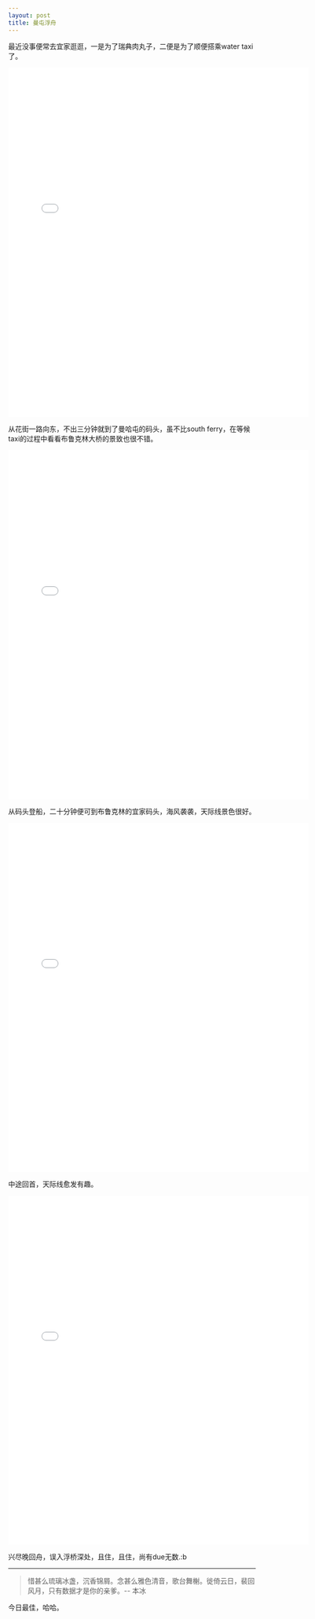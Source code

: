 ```yaml
---
layout: post
title: 曼屯浮舟
---
```


最近没事便常去宜家逛逛，一是为了瑞典肉丸子，二便是为了顺便搭乘water taxi了。

<iframe src="//instagram.com/p/mWzpOwwXF-/embed/" width="612" height="710" frameborder="0" scrolling="no" allowtransparency="true"></iframe>

从花街一路向东，不出三分钟就到了曼哈屯的码头，虽不比south ferry，在等候taxi的过程中看看布鲁克林大桥的景致也很不错。

<iframe src="//instagram.com/p/mWzlTbwXF5/embed/" width="612" height="710" frameborder="0" scrolling="no" allowtransparency="true"></iframe>

从码头登船，二十分钟便可到布鲁克林的宜家码头，海风袭袭，天际线景色很好。

<iframe src="//instagram.com/p/iXmhu4QXN9/embed/" width="612" height="710" frameborder="0" scrolling="no" allowtransparency="true"></iframe>

中途回首，天际线愈发有趣。

<iframe src="//instagram.com/p/mWzd_VQXF1/embed/" width="612" height="710" frameborder="0" scrolling="no" allowtransparency="true"></iframe>

兴尽晚回舟，误入浮桥深处，且住，且住，尚有due无数.:b

----------

>惜甚么琉璃冰盏，沉香锦屑。念甚么雅色清音，歌台舞榭。徙倚云日，裴回风月，只有数据才是你的亲爹。-- 本冰

今日最佳，哈哈。